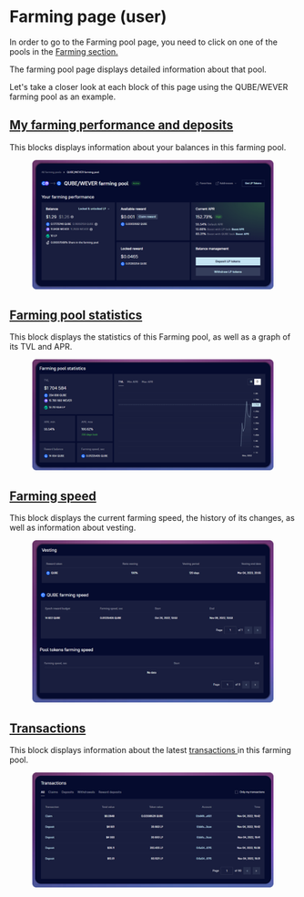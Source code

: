 # Farming page (user)

In order to go to the Farming pool page, you need to click on one of the pools in the [Farming section.](https://app.gitbook.com/o/-MUxjK3XWZCxuBwyXzkS/s/Hn2GVaDcxUKSq45GJhH0/\~/changes/xmVM5GwVuZjpiezKnapX/use/farming)​

The farming pool page displays detailed information about that pool.&#x20;

Let's take a closer look at each block of this page using the QUBE/WEVER farming pool as an example.​

## [My farming performance and deposits](farming-performance-and-deposits.md)

This blocks displays information about your balances in this farming pool.​​​

<figure><img src="../../../../../.gitbook/assets/image (126).png" alt=""><figcaption></figcaption></figure>

## [Farming pool statistics​](statistics.md)

This block displays the statistics of this Farming pool, as well as a graph of its TVL and APR.​​​

<figure><img src="../../../../../.gitbook/assets/image (137).png" alt=""><figcaption></figcaption></figure>

## [Farming speed](../farming-pools.md)

This block displays the current farming speed, the history of its changes, as well as information about vesting.

<figure><img src="../../../../../.gitbook/assets/image (179).png" alt=""><figcaption></figcaption></figure>

## ​[Transactions​](transactions.md) <a href="#transactions" id="transactions"></a>

This block displays information about the latest [transactions ](transactions.md)in this farming pool.​

<figure><img src="../../../../../.gitbook/assets/image (160).png" alt=""><figcaption></figcaption></figure>
